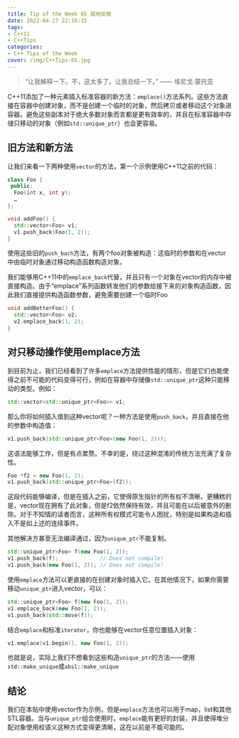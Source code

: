 ```yaml
---
title: Tip of the Week 65 就地安放
date: 2022-04-27 22:16:15
tags:
- C++11
- C++Tips
categories:
- C++ Tips of the Week
cover: /img/C++Tips-65.jpg
---
```


> “让我解释一下。不，这太多了。让我总结一下。” —— 埃尼戈·蒙托亚
> 

C++11添加了一种元素插入标准容器的新方法：`emplace()`方法系列。这些方法直接在容器中创建对象，而不是创建一个临时的对象，然后拷贝或者移动这个对象进容器。避免这些副本对于绝大多数对象而言都是更有效率的，并且在标准容器中存储只移动的对象（例如`std::unique_ptr`）也会更容易。

## 旧方法和新方法

让我们来看一下两种使用`vector`的方法，第一个示例使用C++11之前的代码：

```cpp
class Foo {
 public:
  Foo(int x, int y);
  …
};

void addFoo() {
  std::vector<Foo> v1;
  v1.push_back(Foo(1, 2));
}
```

使用这些旧的`push_bach`方法，有两个foo对象被构造：这临时的参数和在vector中由临时对象通过移动构造函数构造对象。

我们能够用C++11中的`emplace_back`代替，并且只有一个对象在vector的内存中被直接构造。由于“emplace”系列函数转发他们的参数给接下来的对象构造函数，因此我们直接提供构造函数参数，避免需要创建一个临时Foo

```cpp
void addBetterFoo() {
  std::vector<Foo> v2;
  v2.emplace_back(1, 2);
}
```

## 对只移动操作使用emplace方法

到目前为止，我们已经看到了许多`emplace`方法提供性能的情形，但是它们也能使得之前不可能的代码变得可行，例如在容器中存储像`std::unique_ptr`这种只能移动的类型。例如：

```cpp
std::vector<std::unique_ptr<Foo>> v1;
```

那么你将如何插入值到这种vector呢？一种方法是使用`push_back`，并且直接在他的参数中构造值：

```cpp
v1.push_back(std::unique_ptr<Foo>(new Foo(1, 2)));
```

这语法能够工作，但是有点累赘。不幸的是，绕过这种混淆的传统方法充满了复杂性。

```cpp
Foo *f2 = new Foo(1, 2);
v1.push_back(std::unique_ptr<Foo>(f2));
```

这段代码能够编译，但是在插入之前，它使得原生指针的所有权不清晰。更糟糕的是，vector现在拥有了此对象，但是f2依然保持有效，并且可能在以后被意外的删除。对于不知情的读者而言，这种所有权模式可能令人困扰，特别是如果构造和插入不是如上述的连续事件。

其他解决方甚至无法编译通过，因为`unique_ptr`不能复制。

```cpp
std::unique_ptr<Foo> f(new Foo(1, 2));
v1.push_back(f);             // Does not compile!
v1.push_back(new Foo(1, 2)); // Does not compile!
```

使用`emplace`方法可以更直接的在创建对象时插入它。在其他情况下，如果你需要移动`unique_ptr`进入vector，可以：

```cpp
std::unique_ptr<Foo> f(new Foo(1, 2));
v1.emplace_back(new Foo(1, 2));
v1.push_back(std::move(f));
```

结合`emplace`和标准`iterator`，你也能够在vector任意位置插入对象：

```cpp
v1.emplace(v1.begin(), new Foo(1, 2));
```

也就是说，实际上我们不想看到这些构造`unique_ptr`的方法——使用`std::make_unique`或`absl::make_unique`

## 结论

我们在本贴中使用vector作为示例，但是`emplace`方法也可以用于map，list和其他STL容器。当与`unique_ptr`组合使用时，`emplace`能有更好的封装，并且使得堆分配对象使用权语义这种方式变得更清晰，这在以前是不能可能的。
